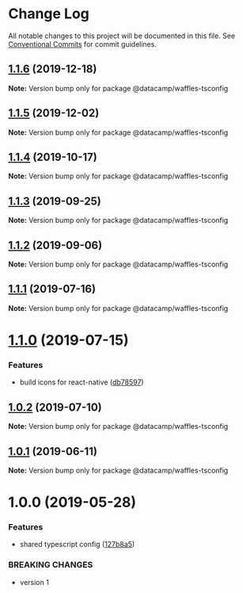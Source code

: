 # Change Log

All notable changes to this project will be documented in this file.
See [Conventional Commits](https://conventionalcommits.org) for commit guidelines.

## [1.1.6](https://github.com/datacamp/design-system/compare/@datacamp/waffles-tsconfig@1.1.5...@datacamp/waffles-tsconfig@1.1.6) (2019-12-18)

**Note:** Version bump only for package @datacamp/waffles-tsconfig





## [1.1.5](https://github.com/datacamp/design-system/compare/@datacamp/waffles-tsconfig@1.1.4...@datacamp/waffles-tsconfig@1.1.5) (2019-12-02)

**Note:** Version bump only for package @datacamp/waffles-tsconfig





## [1.1.4](https://github.com/datacamp/design-system/compare/@datacamp/waffles-tsconfig@1.1.3...@datacamp/waffles-tsconfig@1.1.4) (2019-10-17)

**Note:** Version bump only for package @datacamp/waffles-tsconfig





## [1.1.3](https://github.com/datacamp/design-system/compare/@datacamp/waffles-tsconfig@1.1.2...@datacamp/waffles-tsconfig@1.1.3) (2019-09-25)

**Note:** Version bump only for package @datacamp/waffles-tsconfig





## [1.1.2](https://github.com/datacamp/design-system/compare/@datacamp/waffles-tsconfig@1.1.1...@datacamp/waffles-tsconfig@1.1.2) (2019-09-06)

**Note:** Version bump only for package @datacamp/waffles-tsconfig





## [1.1.1](https://github.com/datacamp/design-system/compare/@datacamp/waffles-tsconfig@1.1.0...@datacamp/waffles-tsconfig@1.1.1) (2019-07-16)

**Note:** Version bump only for package @datacamp/waffles-tsconfig





# [1.1.0](https://github.com/datacamp/design-system/compare/@datacamp/waffles-tsconfig@1.0.2...@datacamp/waffles-tsconfig@1.1.0) (2019-07-15)


### Features

* build icons for react-native ([db78597](https://github.com/datacamp/design-system/commit/db78597))





## [1.0.2](https://github.com/datacamp/design-system/compare/@datacamp/waffles-tsconfig@1.0.1...@datacamp/waffles-tsconfig@1.0.2) (2019-07-10)

**Note:** Version bump only for package @datacamp/waffles-tsconfig





## [1.0.1](https://github.com/datacamp/design-system/compare/@datacamp/waffles-tsconfig@1.0.0...@datacamp/waffles-tsconfig@1.0.1) (2019-06-11)

**Note:** Version bump only for package @datacamp/waffles-tsconfig





# 1.0.0 (2019-05-28)


### Features

* shared typescript config ([127b8a5](https://github.com/datacamp-engineering/design-system/tree/master/packages/tools/tsconfig/commit/127b8a5))


### BREAKING CHANGES

* version 1
